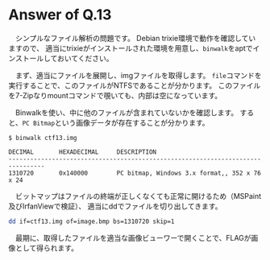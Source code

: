 # Answer of Q.13

　シンプルなファイル解析の問題です。
Debian trixie環境で動作を確認していますので、
適当にtrixieがインストールされた環境を用意し、`binwalk`をaptでインストールしておいてください。

　まず、適当にファイルを展開し、imgファイルを取得します。
`file`コマンドを実行することで、このファイルがNTFSであることが分かります。
このファイルを7-Zipなりmountコマンドで覗いても、内部は空になっています。

　Binwalkを使い、中に他のファイルが含まれていないかを確認します。
すると、`PC Bitmap`という画像データが存在することが分かります。

```text
$ binwalk ctf13.img

DECIMAL       HEXADECIMAL     DESCRIPTION
--------------------------------------------------------------------------------
1310720       0x140000        PC bitmap, Windows 3.x format,, 352 x 76 x 24
```
 
　ビットマップはファイルの終端が正しくなくても正常に開けるため（MSPaint及びIrfanViewで検証）、
適当にddでファイルを切り出してきます。

```bash
dd if=ctf13.img of=image.bmp bs=1310720 skip=1
```

　最期に、取得したファイルを適当な画像ビューワーで開くことで、FLAGが画像として得られます。

